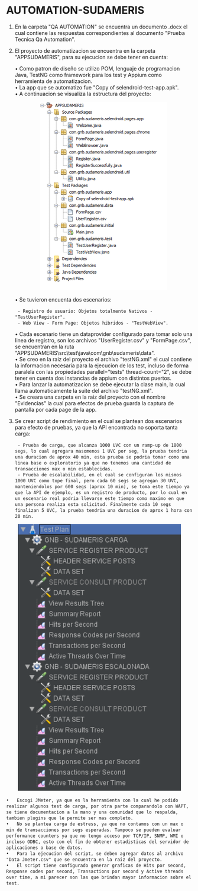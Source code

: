 # AUTOMATION-SUDAMERIS

1. En la carpeta "QA AUTOMATION" se encuentra un documento .docx el cual contiene las respuestas correspondientes al documento "Prueba Tecnica Qa Automation".
2. El proyecto de automatizacion se encuentra en la carpeta "APPSUDAMERIS", para su ejecucion se debe tener en cuenta:

	•	Como patron de diseño se utilizo POM, lenguaje de programacion Java, TestNG como framework para los test y Appium como herramienta de automatizacion.  
	•	La app que se automatizo fue  "Copy of selendroid-test-app.apk".  
	•	A continuacion se visualiza la estructura del proyecto:
	<p align="center">
		<img width="343" height="508" src="https://github.com/Jhoan0714/AUTOMATION-SUDAMERIS/blob/master/APPSUDAMERIS/EstructuraProyecto.PNG">
	</p>
	•	Se tuvieron encuenta dos escenarios:
	
		- Registro de usuario: Objetos totalmente Nativos - "TestUserRegister".  
		- Web View - Form Page: Objetos hibridos - "TestWebView".  
		
	•	Cada escenario tiene un dataprovider configurado para tomar solo una linea de registro, son los archivos "UserRegister.csv" y "FormPage.csv", se encuentran en la ruta "APPSUDAMERIS\src\test\java\com\gnb\sudameris\data".  
	•	Se creo en la raiz del proyecto el archivo "testNG.xml" el cual contiene la informacion necesaria para la ejecucion de los test, incluso de forma paralela con las propiedades parallel="tests" thread-count="2", se debe tener en cuenta dos instancias de appium con distintos puertos.  
	•	Para lanzar la automatizacion se debe ejecutar la clase main, la cual llama automaticamente la suite del archivo "testNG.xml".  
	•	Se creara una carpeta en la raiz del proyecto con el nombre "Evidencias" la cual para efectos de prueba guarda la captura de pantalla por cada page de la app.  
	
3. Se crear script de rendimiento en el cual se plantean dos escenarios para efecto de pruebas, ya que la API encontrada no soporta tanta carga:
 
 		- Prueba de carga, que alcanza 1000 UVC con un ramp-up de 1800 segs, lo cual agregara masomenos 1 UVC por seg, la prueba tendria una duracion de aprox 40 min, esta prueba se podria tomar como una linea base o exploratorio ya que no tenemos una cantidad de transacciones max o min establecidas.   
		- Prueba de escalabilidad, en el cual se configuran los mismos 1000 UVC como tope final, pero cada 60 segs se agregan 30 UVC, manteniendolos por 600 segs (aprox 10 min), se toma este tiempo ya que la API de ejemplo, es un registro de producto, por lo cual en un escenario real podria llevarse este tiempo como maximo en que una persona realiza esta solicitud. Finalmente cada 10 segs finalizan 5 UVC, la prueba tendria una duracion de aprox 1 hora con 20 min.  

<p align="center">
		<img width="441" height="720" src="https://github.com/Jhoan0714/AUTOMATION-SUDAMERIS/blob/master/BONUS%20PERFORMANCE/EstructuraScript.PNG">
	</p>
	
	•	Escogi JMeter, ya que es la herramienta con la cual he podido realizar algunos test de carga, por otra parte comparandolo con WAPT, se tiene documentacion a la mano y una comunidad que lo respalda, tambien plugins que le permite ser mas completo.  
	•	No se plantea carga de estress, ya que no contamos con un max o min de transacciones por segs esperadas. Tampoco se pueden evaluar performance counters ya que no tengo acceso por TCP/IP, SNMP, WMI o incluso ODBC, esto con el fin de obtener estadisticas del servidor de aplicaciones o base de datos.  
	•	Para la ejecucion del script, se deben agregar datos al archivo "Data Jmeter.csv" que se encuentra en la raiz del proyecto.  
	•	El script tiene configurado generar graficas de Hits por second, Response codes por second, Transactions por second y Active threads over time, a mi parecer son las que brindan mayor informacion sobre el test.
